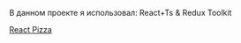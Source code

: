 В данном проекте я использовал: React+Ts & Redux Toolkit

[React Pizza](https://pizza-weld-iota.vercel.app)

